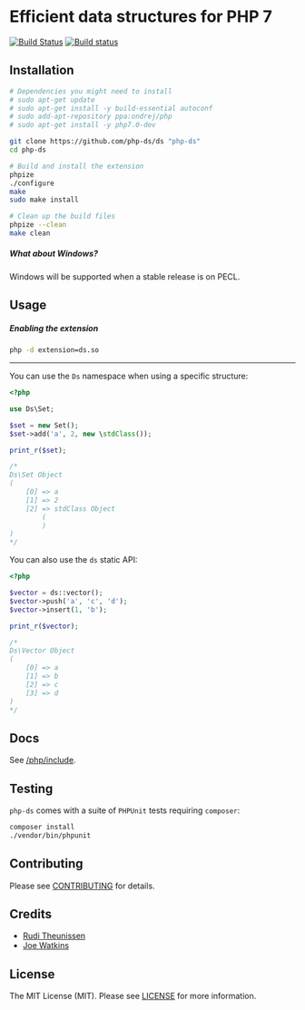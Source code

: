 # Efficient data structures for PHP 7

[![Build Status](https://travis-ci.org/php-ds/ds.svg?branch=master)](https://travis-ci.org/php-ds/ds)
[![Build status](https://ci.appveyor.com/api/projects/status/in5p00vw6rk5f27q?svg=true)](https://ci.appveyor.com/project/krakjoe/ds)

## Installation

```bash
# Dependencies you might need to install
# sudo apt-get update
# sudo apt-get install -y build-essential autoconf
# sudo add-apt-repository ppa:ondrej/php
# sudo apt-get install -y php7.0-dev

git clone https://github.com/php-ds/ds "php-ds"
cd php-ds

# Build and install the extension
phpize
./configure
make
sudo make install

# Clean up the build files
phpize --clean
make clean
```

##### What about Windows?

Windows will be supported when a stable release is on PECL.

## Usage

##### Enabling the extension

```bash
php -d extension=ds.so 
```

---


You can use the `Ds` namespace when using a specific structure:

```php
<?php

use Ds\Set;

$set = new Set();
$set->add('a', 2, new \stdClass());

print_r($set);

/*
Ds\Set Object
(
    [0] => a
    [1] => 2
    [2] => stdClass Object
        (
        )
)
*/
```

You can also use the `ds` static API:

```php
<?php

$vector = ds::vector();
$vector->push('a', 'c', 'd');
$vector->insert(1, 'b');

print_r($vector);

/*
Ds\Vector Object
(
    [0] => a
    [1] => b
    [2] => c
    [3] => d
)
*/
```

## Docs

See [/php/include](/php/include). 

## Testing

`php-ds` comes with a suite of `PHPUnit` tests requiring `composer`:

``` bash
composer install
./vendor/bin/phpunit
```

## Contributing

Please see [CONTRIBUTING](CONTRIBUTING.md) for details.

## Credits

- [Rudi Theunissen](https://github.com/rtheunissen)
- [Joe Watkins](https://github.com/krakjoe)

## License

The MIT License (MIT). Please see [LICENSE](LICENSE) for more information.
